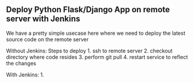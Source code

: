 ## Deploy Python Flask/Django App on remote server with Jenkins

We have a pretty simple usecase here where we need to deploy the latest source code on the remote server

Without Jenkins:
    Steps to deploy
    1. ssh to remote server
    2. checkout directory where code resides
    3. perform git pull
    4. restart service to reflect the changes

With Jenkins:
    1. 